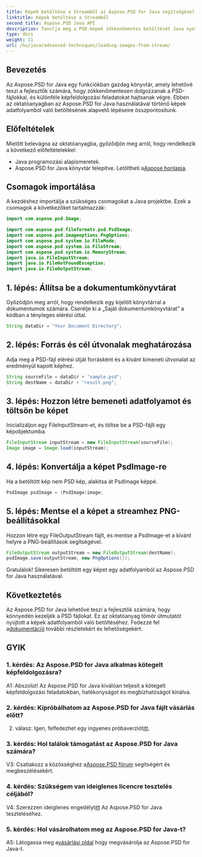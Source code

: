 ```yaml
---
title: Képek betöltése a Streamből az Aspose.PSD for Java segítségével
linktitle: Képek betöltése a Streamből
second_title: Aspose.PSD Java API
description: Tanulja meg a PSD-képek zökkenőmentes betöltését Java nyelven az Aspose.PSD segítségével. Kövesse lépésenkénti útmutatónkat a hatékony képfeldolgozás érdekében.
type: docs
weight: 11
url: /hu/java/advanced-techniques/loading-images-from-stream/
---
```

## Bevezetés

Az Aspose.PSD for Java egy funkciókban gazdag könyvtár, amely lehetővé teszi a fejlesztők számára, hogy zökkenőmentesen dolgozzanak a PSD-fájlokkal, és különféle képfeldolgozási feladatokat hajtsanak végre. Ebben az oktatóanyagban az Aspose.PSD for Java használatával történő képek adatfolyamból való betöltésének alapvető lépéseire összpontosítunk.

## Előfeltételek

Mielőtt belevágna az oktatóanyagba, győződjön meg arról, hogy rendelkezik a következő előfeltételekkel:

- Java programozási alapismeretek.
-  Aspose.PSD for Java könyvtár telepítve. Letöltheti a[Aspose honlapja](https://releases.aspose.com/psd/java/).

## Csomagok importálása

A kezdéshez importálja a szükséges csomagokat a Java projektbe. Ezek a csomagok a következőket tartalmazzák:

```java
import com.aspose.psd.Image;

import com.aspose.psd.fileformats.psd.PsdImage;
import com.aspose.psd.imageoptions.PngOptions;
import com.aspose.psd.system.io.FileMode;
import com.aspose.psd.system.io.FileStream;
import com.aspose.psd.system.io.MemoryStream;
import java.io.FileInputStream;
import java.io.FileNotFoundException;
import java.io.FileOutputStream;
```

## 1. lépés: Állítsa be a dokumentumkönyvtárat

Győződjön meg arról, hogy rendelkezik egy kijelölt könyvtárral a dokumentumok számára. Cserélje ki a „Saját dokumentumkönyvtárat” a kódban a tényleges elérési úttal.

```java
String dataDir = "Your Document Directory";
```

## 2. lépés: Forrás és cél útvonalak meghatározása

Adja meg a PSD-fájl elérési útját forrásként és a kívánt kimeneti útvonalat az eredményül kapott képhez.

```java
String sourceFile = dataDir + "sample.psd";
String destName = dataDir + "result.png";
```

## 3. lépés: Hozzon létre bemeneti adatfolyamot és töltsön be képet

Inicializáljon egy FileInputStream-et, és töltse be a PSD-fájlt egy képobjektumba.

```java
FileInputStream inputStream = new FileInputStream(sourceFile);
Image image = Image.load(inputStream);
```

## 4. lépés: Konvertálja a képet PsdImage-re

Ha a betöltött kép nem PSD kép, alakítsa át PsdImage képpé.

```java
PsdImage psdImage = (PsdImage)image;
```

## 5. lépés: Mentse el a képet a streamhez PNG-beállításokkal

Hozzon létre egy FileOutputStream fájlt, és mentse a PsdImage-et a kívánt helyre a PNG-beállítások segítségével.

```java
FileOutputStream outputStream = new FileOutputStream(destName);
psdImage.save(outputStream, new PngOptions());
```

Gratulálok! Sikeresen betöltött egy képet egy adatfolyamból az Aspose.PSD for Java használatával.

## Következtetés

Az Aspose.PSD for Java lehetővé teszi a fejlesztők számára, hogy könnyedén kezeljék a PSD fájlokat. Ez az oktatóanyag tömör útmutatót nyújtott a képek adatfolyamból való betöltéséhez. Fedezze fel a[dokumentáció](https://reference.aspose.com/psd/java/) további részletekért és lehetőségekért.

## GYIK

### 1. kérdés: Az Aspose.PSD for Java alkalmas kötegelt képfeldolgozásra?

A1: Abszolút! Az Aspose.PSD for Java kiválóan teljesít a kötegelt képfeldolgozási feladatokban, hatékonyságot és megbízhatóságot kínálva.

### 2. kérdés: Kipróbálhatom az Aspose.PSD for Java fájlt vásárlás előtt?

 2. válasz: Igen, felfedezhet egy ingyenes próbaverziót[itt](https://releases.aspose.com/).

### 3. kérdés: Hol találok támogatást az Aspose.PSD for Java számára?

 V3: Csatlakozz a közösséghez a[Aspose.PSD fórum](https://forum.aspose.com/c/psd/34) segítségért és megbeszélésekért.

### 4. kérdés: Szükségem van ideiglenes licencre tesztelés céljából?

 V4: Szerezzen ideiglenes engedélyt[itt](https://purchase.aspose.com/temporary-license/) Az Aspose.PSD for Java teszteléséhez.

### 5. kérdés: Hol vásárolhatom meg az Aspose.PSD for Java-t?

 A5: Látogassa meg a[vásárlási oldal](https://purchase.aspose.com/buy) hogy megvásárolja az Aspose.PSD for Java-t.